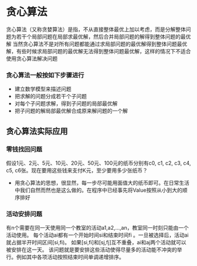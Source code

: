 # 贪心算法
贪心算法（又称贪婪算法）是指，不从直接整体最优上加以考虑，而是分解整体问题为若干个局部问题在局部求最优解，然后合并局部问题的解得到整体问题的最优解
当然贪心算法不是对所有问题都能通过求局部问题的最优解得到整体问题最优解，有些时候求局部问题的最优解无法得到整体问题最优解，这样的情况下不适合使用贪心算法解决问题

### 贪心算法一般按如下步骤进行
- 建立数学模型来描述问题  
- 把求解的问题分成若干个子问题  
- 对每个子问题求解，得到子问题的局部最优解  
- 把子问题的解局部最优解合成原来解问题的一个解   


## 贪心算法实际应用

### 零钱找回问题
假设1元、2元、5元、10元、20元、50元、100元的纸币分别有c0, c1, c2, c3, c4, c5, c6张。现在要用这些钱来支付K元，至少要用多少张纸币？
- 用贪心算法的思想，很显然，每一步尽可能用面值大的纸币即可。在日常生活中我们自然而然也是这么做的。在程序中已经事先将Value按照从小到大的顺序排好

### 活动安排问题
有n个需要在同一天使用同一个教室的活动a1,a2,…,an，教室同一时刻只能由一个活动使用。
每个活动ai都有一个开始时间si和结束时间fi 。一旦被选择后，活动ai就占据半开时间区间[si,fi)。
如果[si,fi]和[sj,fj]互不重叠，ai和aj两个活动就可以被安排在这一天。
该问题就是要安排这些活动使得尽量多的活动能不冲突的举行。例如其中各项活动按照结束时间单调递增排序。





